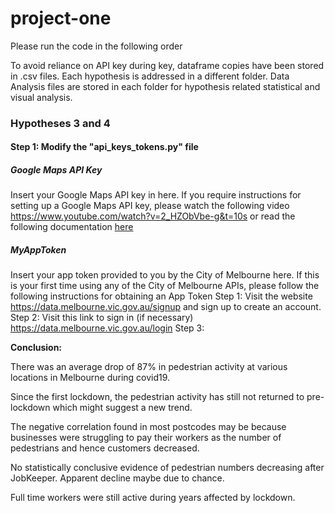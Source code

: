 # project-one
 Please run the code in the following order

To avoid reliance on API key during key, dataframe copies have been stored in .csv files.
Each hypothesis is addressed in a different folder.
Data Analysis files are stored in each folder for hypothesis related statistical and visual analysis.


### Hypotheses 3 and 4
#### Step 1: Modify the "api_keys_tokens.py" file

##### Google Maps API Key
Insert your Google Maps API key in here.
If you require instructions for setting up a Google Maps API key, please watch the following video https://www.youtube.com/watch?v=2_HZObVbe-g&t=10s or read the following documentation [here](https://developers.google.com/maps/documentation/javascript/get-api-key)


##### MyAppToken
Insert your app token provided to you by the City of Melbourne here.
If this is your first time using any of the City of Melbourne APIs, please follow the following instructions for obtaining an App Token
Step 1: Visit the website https://data.melbourne.vic.gov.au/signup and sign up to create an account.
Step 2: Visit this link to sign in (if necessary) https://data.melbourne.vic.gov.au/login
Step 3: 

**Conclusion:**

There was an average drop of 87% in pedestrian activity at various locations in Melbourne during covid19.

Since the first lockdown, the pedestrian activity has still not returned to pre-lockdown which might suggest a new trend.

The negative correlation found in most postcodes may be because businesses were struggling to pay their workers as the number of pedestrians and hence customers decreased.

No statistically conclusive evidence of pedestrian numbers decreasing after JobKeeper. Apparent decline maybe due to chance.

Full time workers were still active during years affected by lockdown. 


